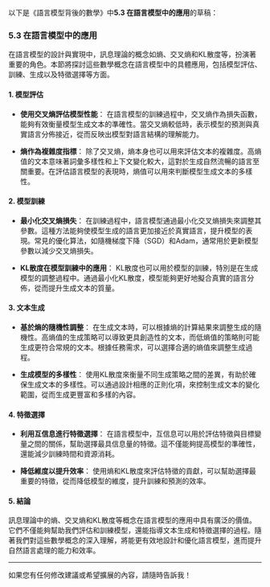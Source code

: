 以下是《語言模型背後的數學》中**5.3 在語言模型中的應用**的草稿：

### 5.3 在語言模型中的應用

在語言模型的設計與實現中，訊息理論的概念如熵、交叉熵和KL散度等，扮演著重要的角色。本節將探討這些數學概念在語言模型中的具體應用，包括模型評估、訓練、生成以及特徵選擇等方面。

#### 1. 模型評估

- **使用交叉熵評估模型性能**：
  在語言模型的訓練過程中，交叉熵作為損失函數，能夠有效衡量模型生成文本的準確性。當交叉熵較低時，表示模型的預測與真實語言分佈接近，從而反映出模型對語言結構的理解能力。

- **熵作為複雜度指標**：
  除了交叉熵，熵本身也可以用來評估文本的複雜度。高熵值的文本意味著詞彙多樣性和上下文變化較大，這對於生成自然流暢的語言至關重要。在評估語言模型的表現時，熵值可以用來判斷模型生成文本的多樣性。

#### 2. 模型訓練

- **最小化交叉熵損失**：
  在訓練過程中，語言模型通過最小化交叉熵損失來調整其參數。這種方法能夠使模型生成的語言更加接近於真實語言，提升模型的表現。常見的優化算法，如隨機梯度下降（SGD）和Adam，通常用於更新模型參數以減少交叉熵損失。

- **KL散度在模型訓練中的應用**：
  KL散度也可以用於模型的訓練，特別是在生成模型的調整過程中。通過最小化KL散度，模型能夠更好地擬合真實的語言分佈，從而提升生成文本的質量。

#### 3. 文本生成

- **基於熵的隨機性調整**：
  在生成文本時，可以根據熵的計算結果來調整生成的隨機性。高熵值的生成策略可以導致更具創造性的文本，而低熵值的策略則可能生成更符合常規的文本。根據任務需求，可以選擇合適的熵值來調整生成過程。

- **生成模型的多樣性**：
  使用KL散度來衡量不同生成策略之間的差異，有助於確保生成文本的多樣性。可以通過設計相應的正則化項，來控制生成文本的變化範圍，從而生成更豐富和多樣的內容。

#### 4. 特徵選擇

- **利用互信息進行特徵選擇**：
  在語言模型中，互信息可以用於評估特徵與目標變量之間的關係，幫助選擇最具信息量的特徵。這不僅能夠提高模型的準確性，還能減少訓練時間和資源消耗。

- **降低維度以提升效率**：
  使用熵和KL散度來評估特徵的貢獻，可以幫助選擇最重要的特徵，從而降低模型的維度，提升訓練和預測的效率。

#### 5. 結論

訊息理論中的熵、交叉熵和KL散度等概念在語言模型的應用中具有廣泛的價值。它們不僅能夠幫助我們評估和訓練模型，還能指導文本生成和特徵選擇的過程。隨著我們對這些數學概念的深入理解，將能更有效地設計和優化語言模型，進而提升自然語言處理的能力和效率。

---

如果您有任何修改建議或希望擴展的內容，請隨時告訴我！